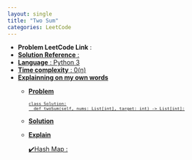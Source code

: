 ```yaml
---
layout: single
title: "Two Sum"
categories: LeetCode
---
```


* **Problem LeetCode Link** : <a href="https://leetcode.com/problems/two-sum/">
* **Solution Reference** :
* **Language** : Python 3
* **Time complexity** : 0(n)
* **Explainning on my own words**
  - **Problem**
    <font size="1">
    ```python3
    class Solution:
      def twoSum(self, nums: List[int], target: int) -> List[int]:
    ```
    </font>
  - **Solution**
  - **Explain**
 
    ✔️Hash Map : 
